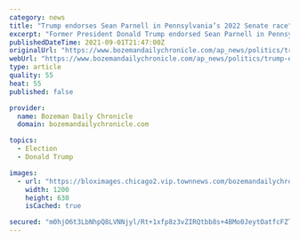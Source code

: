 ```yaml
---
category: news
title: "Trump endorses Sean Parnell in Pennsylvania’s 2022 Senate race"
excerpt: "Former President Donald Trump endorsed Sean Parnell in Pennsylvania’s critical U.S. Senate race Wednesday, giving the Army veteran a coveted prize in the competitive 2022 Republican primary."
publishedDateTime: 2021-09-01T21:47:00Z
originalUrl: "https://www.bozemandailychronicle.com/ap_news/politics/trump-endorses-sean-parnell-in-pennsylvania-s-2022-senate-race/article_4539c735-2639-58e9-9d80-6509ce3064f1.html"
webUrl: "https://www.bozemandailychronicle.com/ap_news/politics/trump-endorses-sean-parnell-in-pennsylvania-s-2022-senate-race/article_4539c735-2639-58e9-9d80-6509ce3064f1.html"
type: article
quality: 55
heat: 55
published: false

provider:
  name: Bozeman Daily Chronicle
  domain: bozemandailychronicle.com

topics:
  - Election
  - Donald Trump

images:
  - url: "https://bloximages.chicago2.vip.townnews.com/bozemandailychronicle.com/content/tncms/custom/image/2ffee154-edef-11e4-a572-ab4a61dde6eb.png"
    width: 1200
    height: 630
    isCached: true

secured: "m0hjO6t3LbNhpQ8LVNNjyl/Rt+1xfp8z3vZIRQtbb8s+4BMo0JeytOatfcFZTGZb1+k2uHoMyVxPK31l+0dcMJnnyrdMixsvxxYaInF+hezdolaFqDmdXmAaZDqit3APi76jwCQ6ekzo7s4Y67/IAK5kW+HKt2NG6nja8Rc/+sartihk7jsnvf3cdF3BL1s+5kPeu41gKvJaKKIu3oJW3kAca22RPssOcW49gcWklfxwtwJ4Xb8vRHnqd+ldXGI6YOyS5sEzUVwP4pmqS/hNEnctxBT/mbt9u2GMXXeF+b700wMqqUV0TQxMZx0dRZDDthTGU6783k9q40EEp2vnB/XhIbZw/OEPNYkoTQHCrF0=;KO9lL6dI4gSXLzpqYH1hVg=="
---
```



